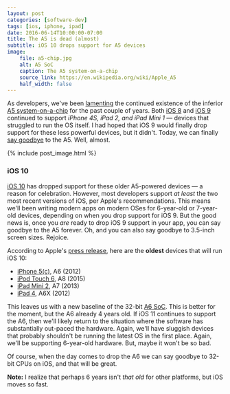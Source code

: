 ```yaml
---
layout: post
categories: [software-dev]
tags: [ios, iphone, ipad]
date: 2016-06-14T10:00:00-07:00
title: The A5 is dead (almost)
subtitle: iOS 10 drops support for A5 devices
image:
    file: a5-chip.jpg
    alt: A5 SoC
    caption: The A5 system-on-a-chip
    source_link: https://en.wikipedia.org/wiki/Apple_A5
    half_width: false
---
```


As developers, we've been [lamenting](http://arstechnica.com/apple/2015/09/ios-9-on-the-ipad-2-not-worse-than-ios-8-but-missing-many-features/) the continued existence of the inferior [A5 system-on-a-chip](https://en.wikipedia.org/wiki/Apple_A5) for the past couple of years. Both [iOS 8](https://en.wikipedia.org/wiki/IOS_8) and [iOS 9](https://en.wikipedia.org/wiki/IOS_9) continued to support *iPhone 4S, iPad 2, and iPad Mini 1* &mdash; devices that struggled to run the OS itself. I had hoped that iOS 9 would finally drop support for these less powerful devices, but it didn't. Today, we can finally [say goodbye](http://arstechnica.com/apple/2016/06/goodbye-a5-ios-10-ends-support-for-iphone-4s-ipad-2-and-more/) to the A5. Well, almost.

<!--excerpt-->

{% include post_image.html %}

### iOS 10

[iOS 10](http://www.apple.com/ios/ios10-preview/) has dropped support for these older A5-powered devices &mdash; a reason for celebration. However, most developers support *at least* the two most recent versions of iOS, per Apple's recommendations. This means we'll been writing modern apps on modern OSes for 6-year-old or 7-year-old devices, depending on when you drop support for iOS 9. But the good news is, once you *are* ready to drop iOS 9 support in your app, you can say goodbye to the A5 forever. Oh, and you can also say goodbye to 3.5-inch screen sizes. Rejoice.

According to Apple's [press release](http://www.apple.com/newsroom/2016/06/apple-previews-ios-10-biggest-ios-release-ever.html), here are the **oldest** devices that will run iOS 10:

- [iPhone 5(c)](https://en.wikipedia.org/wiki/IPhone_5), A6 (2012)
- [iPod Touch 6](https://en.wikipedia.org/wiki/IPod_Touch_%286th_generation%29), A8 (2015)
- [iPad Mini 2](https://en.wikipedia.org/wiki/IPad_Mini_2), A7 (2013)
- [iPad 4](https://en.wikipedia.org/wiki/IPad_%284th_generation%29), A6X (2012)

This leaves us with a new baseline of the 32-bit [A6 SoC](https://en.wikipedia.org/wiki/Apple_A6). This is better for the moment, but the A6 already 4 years old. If iOS 11 continues to support the A6, then we'll likely return to the situation where the software has substantially out-paced the hardware. Again, we'll have sluggish devices that probably shouldn't be running the latest OS in the first place. Again, we'll be supporting 6-year-old hardware. But, maybe it won't be so bad.

Of course, when the day comes to drop the A6 we can say goodbye to 32-bit CPUs on iOS, and that will be great.

<span class="text-muted"><b>Note:</b> I realize that perhaps 6 years isn't <i>that old</i> for other platforms, but iOS moves so fast.</span>
